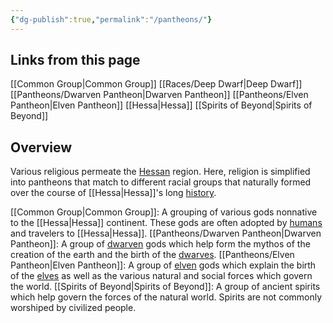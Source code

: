 ```yaml
---
{"dg-publish":true,"permalink":"/pantheons/"}
---
```


## Links from this page
[[Common Group\|Common Group]]
[[Races/Deep Dwarf\|Deep Dwarf]]
[[Pantheons/Dwarven Pantheon\|Dwarven Pantheon]]
[[Pantheons/Elven Pantheon\|Elven Pantheon]]
[[Hessa\|Hessa]]
[[Spirits of Beyond\|Spirits of Beyond]]
## Overview
Various religious permeate the [Hessan](Hessa) region. Here, religion is simplified into pantheons that match to different racial groups that naturally formed over the course of [[Hessa\|Hessa]]'s long [history](Major%20History).

[[Common Group\|Common Group]]: A grouping of various gods nonnative to the [[Hessa\|Hessa]] continent. These gods are often adopted by [humans](Human) and travelers to [[Hessa\|Hessa]].
[[Pantheons/Dwarven Pantheon\|Dwarven Pantheon]]: A group of [dwarven](Deep%20Dwarf) gods which help form the mythos of the creation of the earth and the birth of the [dwarves](Deep%20Dwarf).
[[Pantheons/Elven Pantheon\|Elven Pantheon]]: A group of [elven](Snow%20Elf) gods which explain the birth of the [elves](Snow%20Elf) as well as the various natural and social forces which govern the world.
[[Spirits of Beyond\|Spirits of Beyond]]: A group of ancient spirits which help govern the forces of the natural world. Spirits are not commonly worshiped by civilized people.